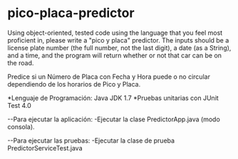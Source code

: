 # pico-placa-predictor

Using object-oriented, tested code using the language that you feel most proficient in, please write a "pico y placa" predictor. The inputs should be a license plate number (the full number, not the last digit), a date (as a String), and a time, and the program will return whether or not that car can be on the road.

Predice si un Número de Placa con Fecha y Hora puede o no circular dependiendo de los horarios de Pico y Placa.

*Lenguaje de Programación: Java JDK 1.7
*Pruebas unitarias con JUnit Test 4.0

--Para ejecutar la aplicación:
  -Ejecutar la clase PredictorApp.java (modo consola).

--Para ejecutar las pruebas: 
  -Ejecutar la clase de prueba PredictorServiceTest.java
